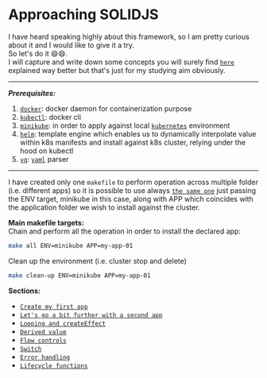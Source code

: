 # Approaching SOLIDJS

I have heard speaking highly about this framework, so I am pretty curious about it and I would like to give it a try. \
So let's do it 😄😄. \
I will capture and write down some concepts you will surely find [`here`](https://www.solidjs.com/) explained way better but that's just for my studying aim obviously.

---
***Prerequisites:***
1. [`docker`](https://www.docker.com/): docker daemon for containerization purpose
2. [`kubectl`](https://kubernetes.io/docs/tasks/tools/): docker cli
3. [`minikube`](https://minikube.sigs.k8s.io/docs/): in order to apply against local [`kubernetes`](https://kubernetes.io/) environment
4. [`helm`](https://helm.sh/): template engine which enables us to dynamically interpolate value within k8s manifests and install against k8s cluster, relying under the hood on kubectl
5. [`yq`](https://github.com/mikefarah/yq): [`yaml`](https://en.wikipedia.org/wiki/YAML) parser

---

I have created only one `makefile` to perform operation across multiple folder (i.e. different apps) so it is possible to use always [`the same one`](./Makefile) just passing the ENV target, minikube in this case, along with APP which coincides with the application folder we wish to install against the cluster.

**Main makefile targets:** \
Chain and perform all the operation in order to install the declared app:
```bash
make all ENV=minikube APP=my-app-01
```

Clean up the environment (i.e. cluster stop and delete)
```bash
make clean-up ENV=minikube APP=my-app-01
```

**Sections:**

* [`Create my first app`](./my-app-01/README.md)
* [`Let's go a bit further with a second app`](./my-app-02/README.md)
* [`Looping and createEffect`](./my-app-03/README.md)
* [`Derived value`](./my-app-04/README.md)
* [`Flow controls`](./my-app-05/README.md)
* [`Switch`](./my-app-06/README.md)
* [`Error handling`](./my-app-07/README.md)
* [`Lifecycle functions`](./my-app-08/README.md)


